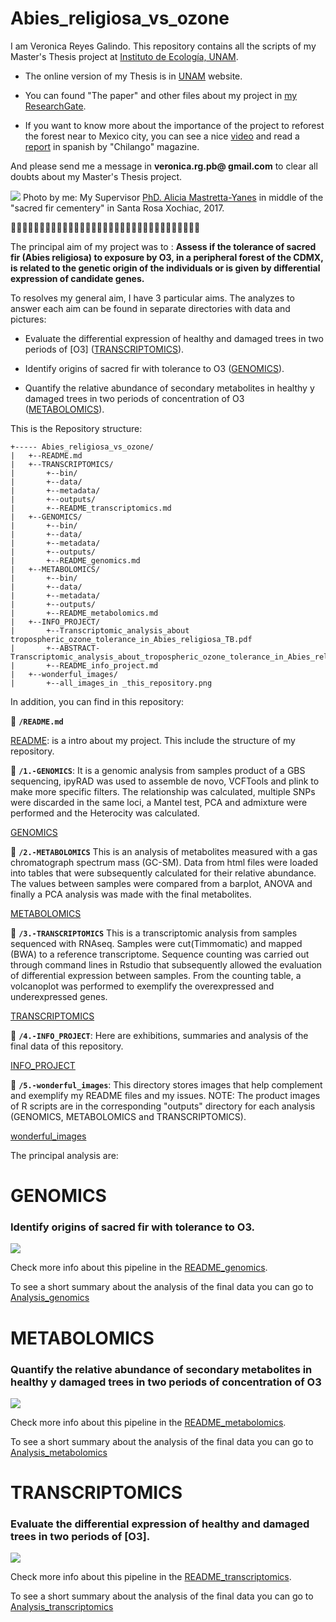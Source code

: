 # Abies_religiosa_vs_ozone

 I am Veronica Reyes Galindo. This repository contains all the scripts of my Master's Thesis project at [Instituto de Ecología, UNAM](http://www.ecologia.unam.mx/).

* The online version of my Thesis is in [UNAM]() website.

* You can found "The paper" and other files about my project in [my ResearchGate](https://www.researchgate.net/profile/Veronica_Reyes-Galindo).

* If you want  to know more about the importance of the project to reforest the forest near to Mexico city, you can see a nice [video](https://twitter.com/ChilangoCom/status/1028999361722761217?s=04&fbclid=IwAR2AF-Tfj_Uudgl_M0vbpxONYGhOTdIdeaDG6xD4VrQg_SFvUOPqDbJt1Uk) and read a [report](https://www.chilango.com/noticias/reportajes/desierto-de-los-leones-agoniza/amp/?__twitter_impression=true&fbclid=IwAR1kObOZYXBEytAUHqsL3OzTa3jTfeaXs8VtBfaao4tK0LjgGhIM1YAYlfE) in spanish by "Chilango" magazine.

And please send me a message in **veronica.rg.pb@ gmail.com** to clear all doubts about my Master's Thesis project.

![](5.-wonderful_images/panoramic_picture_DesiertodelosLeones.png)
Photo by me: My Supervisor [PhD. Alicia Mastretta-Yanes](http://mastrettayanes-lab.org/) in middle of the "sacred fir cementery" in Santa Rosa Xochiac, 2017.

:evergreen_tree::evergreen_tree::evergreen_tree::evergreen_tree::evergreen_tree::evergreen_tree::evergreen_tree::evergreen_tree::evergreen_tree::evergreen_tree::evergreen_tree::evergreen_tree::evergreen_tree::evergreen_tree::evergreen_tree::evergreen_tree::evergreen_tree::evergreen_tree::evergreen_tree::evergreen_tree::evergreen_tree::evergreen_tree::evergreen_tree::evergreen_tree::evergreen_tree::evergreen_tree::evergreen_tree::evergreen_tree::evergreen_tree::evergreen_tree::evergreen_tree::evergreen_tree::evergreen_tree:

The principal aim of my project was to : **Assess if the tolerance of sacred fir (Abies religiosa) to exposure by O3, in a peripheral forest of the CDMX, is related to the genetic origin of the individuals or is given by differential expression of candidate genes.**

To resolves my general aim, I have 3 particular aims. The analyzes to answer each aim can be found in separate directories with data  and pictures:

* Evaluate the differential expression of healthy and damaged trees in two periods of [O3] ([TRANSCRIPTOMICS](https://github.com/VeroIarrachtai/Abies_religiosa_vs_ozone/tree/master/3.-TRANSCRIPTOMICS)).

* Identify origins of sacred fir with tolerance to O3 ([GENOMICS](https://github.com/VeroIarrachtai/Abies_religiosa_vs_ozone/tree/master/1.-GENOMICS)).

* Quantify the relative abundance of secondary metabolites in healthy y damaged trees in two periods of concentration of O3 ([METABOLOMICS](https://github.com/VeroIarrachtai/Abies_religiosa_vs_ozone/tree/master/2.-METABOLOMICS)).


This is the Repository structure:
```
+----- Abies_religiosa_vs_ozone/
|	+--README.md
|	+--TRANSCRIPTOMICS/
|		+--bin/
|		+--data/
|		+--metadata/
|		+--outputs/
|		+--README_transcriptomics.md
|	+--GENOMICS/
|		+--bin/
|		+--data/
|		+--metadata/
|		+--outputs/
|		+--README_genomics.md
|	+--METABOLOMICS/
|		+--bin/
|		+--data/
|		+--metadata/
|		+--outputs/
|		+--README_metabolomics.md
|	+--INFO_PROJECT/
|		+--Transcriptomic_analysis_about tropospheric_ozone_tolerance_in_Abies_religiosa_TB.pdf
|		+--ABSTRACT-Transcriptomic_analysis_about_tropospheric_ozone_tolerance_in_Abies_religiosa.md
|		+--README_info_project.md
|	+--wonderful_images/
|		+--all_images_in _this_repository.png
```

In addition, you can find in this repository:

:page_facing_up: **`/README.md`**

[README](https://github.com/VeroIarrachtai/Abies_religiosa_vs_ozone/blob/master/README.md): is a intro about my project. This include the structure of my repository.

:file_folder: **`/1.-GENOMICS`**: It is a genomic analysis from samples product of a GBS sequencing, ipyRAD was used to assemble de novo, VCFTools and plink to make more specific filters. The relationship was calculated, multiple SNPs were discarded in the same loci, a Mantel test, PCA and admixture were performed and the Heterocity was calculated.

[GENOMICS](https://github.com/VeroIarrachtai/Abies_religiosa_vs_ozone/tree/master/1.-GENOMICS)

:file_folder: **`/2.-METABOLOMICS`** This is an analysis of metabolites measured with a gas chromatograph spectrum mass (GC-SM). Data from html files were loaded into tables that were subsequently calculated for their relative abundance. The values between samples were compared from a barplot, ANOVA and finally a PCA analysis was made with the final metabolites.

[METABOLOMICS](https://github.com/VeroIarrachtai/Abies_religiosa_vs_ozone/tree/master/2.-METABOLOMICS)

:file_folder: **`/3.-TRANSCRIPTOMICS`** This is a transcriptomic analysis from samples sequenced with RNAseq. Samples were cut(Timmomatic) and mapped (BWA) to a reference transcriptome. Sequence counting was carried out through command lines in Rstudio that subsequently allowed the evaluation of differential expression between samples. From the counting table, a volcanoplot was performed to exemplify the overexpressed and underexpressed genes.

[TRANSCRIPTOMICS](https://github.com/VeroIarrachtai/Abies_religiosa_vs_ozone/tree/master/3.-TRANSCRIPTOMICS)

:file_folder: **`/4.-INFO_PROJECT`**: Here are exhibitions, summaries and analysis of the final data of this repository.

[INFO_PROJECT](https://github.com/VeroIarrachtai/Abies_religiosa_vs_ozone/tree/master/4.-INFO_PROJECT)

:file_folder: **`/5.-wonderful_images`**: This directory stores images that help complement and exemplify my README files and my issues. NOTE: The product images of R scripts are in the corresponding "outputs" directory for each analysis (GENOMICS, METABOLOMICS and TRANSCRIPTOMICS).

[wonderful_images](https://github.com/VeroIarrachtai/Abies_religiosa_vs_ozone/tree/master/5.-wonderful_images)


The principal analysis are:

# GENOMICS

### Identify origins of sacred fir with tolerance to O3.

![](5.-wonderful_images/Genomic_methods.png)

Check more info about this pipeline in the [README_genomics](https://github.com/VeroIarrachtai/Abies_religiosa_vs_ozone/tree/master/1.-GENOMICS/README_genomics.md).

To see a short summary about the analysis of the final data you can go to [Analysis_genomics](https://github.com/VeroIarrachtai/Abies_religiosa_vs_ozone/blob/master/4.-INFO_PROJECT/GENOMICS_ligth_analysis.md)

# METABOLOMICS

### Quantify the relative abundance of secondary metabolites in healthy y damaged trees in two periods of concentration of O3

![](5.-wonderful_images/Metabolomic_methods.png)

Check more info about this pipeline in the [README_metabolomics](https://github.com/VeroIarrachtai/Abies_religiosa_vs_ozone/tree/master/2.-METABOLOMICS/README_metabolomics.md).

To see a short summary about the analysis of the final data you can go to [Analysis_metabolomics](https://github.com/VeroIarrachtai/Abies_religiosa_vs_ozone/blob/master/4.-INFO_PROJECT/METABOLOMICS_ligth_analysis.md)

# TRANSCRIPTOMICS

### Evaluate the differential expression of healthy and damaged trees in two periods of [O3].

![](5.-wonderful_images/Transcriptomic_methods.png)

Check more info about this pipeline in the [README_transcriptomics](https://github.com/VeroIarrachtai/Abies_religiosa_vs_ozone/blob/master/3.-TRANSCRIPTOMICS/README_TRANSCRIPTOMICS.md).

To see a short summary about the analysis of the final data you can go to [Analysis_transcriptomics](https://github.com/VeroIarrachtai/Abies_religiosa_vs_ozone/blob/master/4.-INFO_PROJECT/TRANSCRIPTOMICS_ligth_analysis.md)
